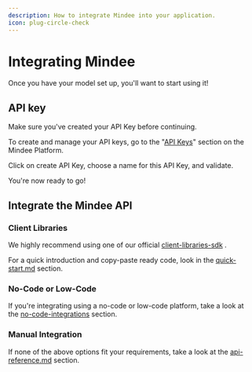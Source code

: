 ```yaml
---
description: How to integrate Mindee into your application.
icon: plug-circle-check
---
```


# Integrating Mindee

Once you have your model set up, you'll want to start using it!

## API key

Make sure you've created your API Key before continuing.

To create and manage your API keys, go to the "[API Keys](https://app.mindee.com/api-keys)" section on the Mindee Platform.

Click on create API Key, choose a name for this API Key, and validate.

You're now ready to go!

## Integrate the Mindee API

### Client Libraries

We highly recommend using one of our official [client-libraries-sdk](../integrations/client-libraries-sdk/ "mention") .

For a quick introduction and copy-paste ready code, look in the [quick-start.md](../integrations/client-libraries-sdk/quick-start.md "mention") section.

### No-Code or Low-Code

If you're integrating using a no-code or low-code platform, take a look at the [no-code-integrations](../integrations/no-code-integrations/ "mention") section.

### Manual Integration

If none of the above options fit your requirements, take a look at the [api-reference.md](../integrations/api-reference.md "mention") section.
